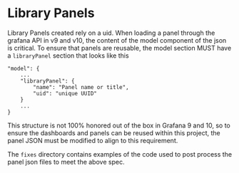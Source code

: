 # Library Panels
Library Panels created rely on a uid. When loading a panel through the grafana API in v9 and v10, the content of the model component of the json is critical. 
To ensure that panels are reusable, the model section MUST have a ```libraryPanel``` section that looks like this

```
"model": {
    ...
    "libraryPanel": {
        "name": "Panel name or title",
        "uid": "unique UUID"
    }
    ...
}
```
This structure is not 100% honored out of the box in Grafana 9 and 10, so to ensure the dashboards and panels can be reused within this project, the panel JSON must be modified to align to this requirement.

The ```fixes``` directory contains examples of the code used to post process the panel json files to meet the above spec.
